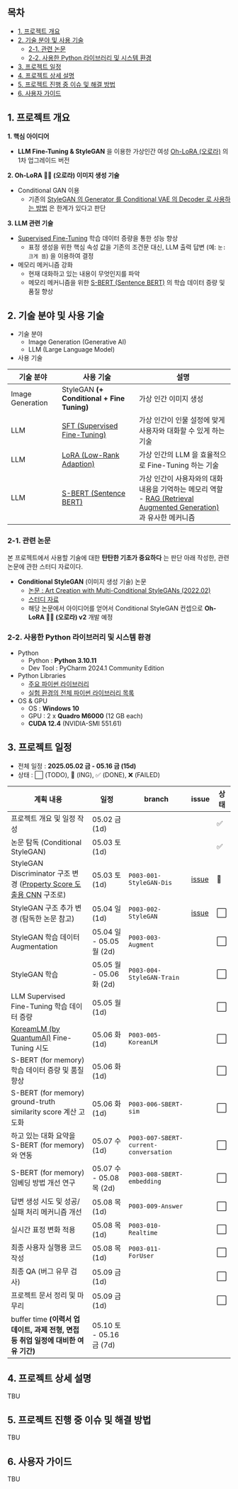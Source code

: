 
## 목차

* [1. 프로젝트 개요](#1-프로젝트-개요)
* [2. 기술 분야 및 사용 기술](#2-기술-분야-및-사용-기술)
  * [2-1. 관련 논문](#2-1-관련-논문)
  * [2-2. 사용한 Python 라이브러리 및 시스템 환경](#2-2-사용한-python-라이브러리-및-시스템-환경)
* [3. 프로젝트 일정](#3-프로젝트-일정)
* [4. 프로젝트 상세 설명](#4-프로젝트-상세-설명)
* [5. 프로젝트 진행 중 이슈 및 해결 방법](#5-프로젝트-진행-중-이슈-및-해결-방법)
* [6. 사용자 가이드](#6-사용자-가이드)

## 1. 프로젝트 개요

**1. 핵심 아이디어**

* **LLM Fine-Tuning & StyleGAN** 을 이용한 가상인간 여성 [Oh-LoRA (오로라)](../2025_04_08_OhLoRA) 의 1차 업그레이드 버전

**2. Oh-LoRA 👱‍♀️ (오로라) 이미지 생성 기술**

* Conditional GAN 이용
  * 기존의 [StyleGAN 의 Generator 를 Conditional VAE 의 Decoder 로 사용하는 방법](../2025_04_08_OhLoRA/stylegan_and_segmentation/README.md#3-1-image-generation-model-stylegan) 은 한계가 있다고 판단

**3. LLM 관련 기술**

* [Supervised Fine-Tuning](https://github.com/WannaBeSuperteur/AI-study/blob/main/AI%20Basics/LLM%20Basics/LLM_%EA%B8%B0%EC%B4%88_Fine_Tuning_SFT.md) 학습 데이터 증량을 통한 성능 향상
  * 표정 생성을 위한 핵심 속성 값을 기존의 조건문 대신, LLM 출력 답변 (예: ```눈: 크게 뜸```) 을 이용하여 결정
* 메모리 메커니즘 강화
  * 현재 대화하고 있는 내용이 무엇인지를 파악
  * 메모리 메커니즘을 위한 [S-BERT (Sentence BERT)](https://github.com/WannaBeSuperteur/AI-study/blob/main/Natural%20Language%20Processing/Basics_BERT%2C%20SBERT%20%EB%AA%A8%EB%8D%B8.md#sbert-%EB%AA%A8%EB%8D%B8) 의 학습 데이터 증량 및 품질 향상

## 2. 기술 분야 및 사용 기술

* 기술 분야
  * Image Generation (Generative AI)
  * LLM (Large Language Model)
* 사용 기술

| 기술 분야            | 사용 기술                                                                                                                                                                                    | 설명                                                                                                                                                                                                    |
|------------------|------------------------------------------------------------------------------------------------------------------------------------------------------------------------------------------|-------------------------------------------------------------------------------------------------------------------------------------------------------------------------------------------------------|
| Image Generation | StyleGAN **(+ Conditional + Fine Tuning)**                                                                                                                                               | 가상 인간 이미지 생성                                                                                                                                                                                          |
| LLM              | [SFT (Supervised Fine-Tuning)](https://github.com/WannaBeSuperteur/AI-study/blob/main/AI%20Basics/LLM%20Basics/LLM_%EA%B8%B0%EC%B4%88_Fine_Tuning_SFT.md)                                | 가상 인간이 인물 설정에 맞게 사용자와 대화할 수 있게 하는 기술                                                                                                                                                                  |
| LLM              | [LoRA (Low-Rank Adaption)](https://github.com/WannaBeSuperteur/AI-study/blob/main/AI%20Basics/LLM%20Basics/LLM_%EA%B8%B0%EC%B4%88_Fine_Tuning_LoRA_QLoRA.md)                             | 가상 인간의 LLM 을 효율적으로 Fine-Tuning 하는 기술                                                                                                                                                                  |
| LLM              | [S-BERT (Sentence BERT)](https://github.com/WannaBeSuperteur/AI-study/blob/main/Natural%20Language%20Processing/Basics_BERT%2C%20SBERT%20%EB%AA%A8%EB%8D%B8.md#sbert-%EB%AA%A8%EB%8D%B8) | 가상 인간이 사용자와의 대화 내용을 기억하는 메모리 역할<br>- [RAG (Retrieval Augmented Generation)](https://github.com/WannaBeSuperteur/AI-study/blob/main/AI%20Basics/LLM%20Basics/LLM_%EA%B8%B0%EC%B4%88_RAG.md) 과 유사한 메커니즘 |

### 2-1. 관련 논문

본 프로젝트에서 사용할 기술에 대한 **탄탄한 기초가 중요하다** 는 판단 아래 작성한, 관련 논문에 관한 스터디 자료이다.

* **Conditional StyleGAN** (이미지 생성 기술) 논문
  * [논문 : Art Creation with Multi-Conditional StyleGANs (2022.02)](https://arxiv.org/pdf/2202.11777)
  * [스터디 자료](https://github.com/WannaBeSuperteur/AI-study/blob/main/Paper%20Study/Vision%20Model/%5B2025.05.03%5D%20Art%20Creation%20with%20Multi-Conditional%20StyleGANs.md) 
  * 해당 논문에서 아이디어를 얻어서 Conditional StyleGAN 컨셉으로 **Oh-LoRA 👱‍♀️ (오로라) v2** 개발 예정

### 2-2. 사용한 Python 라이브러리 및 시스템 환경

* Python
  * Python : **Python 3.10.11**
  * Dev Tool : PyCharm 2024.1 Community Edition
* Python Libraries
  * [주요 파이썬 라이브러리](system_info_and_user_guide.md#1-1-주요-python-라이브러리)
  * [실험 환경의 전체 파이썬 라이브러리 목록](system_info_and_user_guide.md#1-2-시스템에-설치된-전체-python-라이브러리)
* OS & GPU
  * OS : **Windows 10**
  * GPU : 2 x **Quadro M6000** (12 GB each)
  * **CUDA 12.4** (NVIDIA-SMI 551.61)

## 3. 프로젝트 일정

* 전체 일정 : **2025.05.02 금 - 05.16 금 (15d)**
* 상태 : ⬜ (TODO), 💨 (ING), ✅ (DONE), ❌ (FAILED)

| 계획 내용                                                                                                                                              | 일정                     | branch                                    | issue                                                             | 상태 |
|----------------------------------------------------------------------------------------------------------------------------------------------------|------------------------|-------------------------------------------|-------------------------------------------------------------------|----|
| 프로젝트 개요 및 일정 작성                                                                                                                                    | 05.02 금 (1d)           |                                           |                                                                   | ✅  |
| 논문 탐독 (Conditional StyleGAN)                                                                                                                       | 05.03 토 (1d)           |                                           |                                                                   | ✅  |
| StyleGAN Discriminator 구조 변경 ([Property Score 도출용 CNN](../2025_04_08_OhLoRA/stylegan_and_segmentation/README.md#3-3-cnn-model-나머지-핵심-속성-값-7개) 구조로) | 05.03 토 (1d)           | ```P003-001-StyleGAN-Dis```               | [issue](https://github.com/WannaBeSuperteur/AI_Projects/issues/1) | 💨 |
| StyleGAN 구조 추가 변경 (탐독한 논문 참고)                                                                                                                      | 05.04 일 (1d)           | ```P003-002-StyleGAN```                   | [issue](https://github.com/WannaBeSuperteur/AI_Projects/issues/1) | ⬜  |
| StyleGAN 학습 데이터 Augmentation                                                                                                                       | 05.04 일 - 05.05 월 (2d) | ```P003-003-Augment```                    |                                                                   | ⬜  |
| StyleGAN 학습                                                                                                                                        | 05.05 월 - 05.06 화 (2d) | ```P003-004-StyleGAN-Train```             |                                                                   | ⬜  |
| LLM Supervised Fine-Tuning 학습 데이터 증량                                                                                                               | 05.05 월 (1d)           |                                           |                                                                   | ⬜  |
| [KoreamLM (by QuantumAI)](https://huggingface.co/quantumaikr/KoreanLM) Fine-Tuning 시도                                                              | 05.06 화 (1d)           | ```P003-005-KoreanLM```                   |                                                                   | ⬜  |
| S-BERT (for memory) 학습 데이터 증량 및 품질 향상                                                                                                              | 05.06 화 (1d)           |                                           |                                                                   | ⬜  |
| S-BERT (for memory) ground-truth similarity score 계산 고도화                                                                                           | 05.06 화 (1d)           | ```P003-006-SBERT-sim```                  |                                                                   | ⬜  |
| 하고 있는 대화 요약을 S-BERT (for memory) 와 연동                                                                                                              | 05.07 수 (1d)           | ```P003-007-SBERT-current-conversation``` |                                                                   | ⬜  |              
| S-BERT (for memory) 임베딩 방법 개선 연구                                                                                                                   | 05.07 수 - 05.08 목 (2d) | ```P003-008-SBERT-embedding```            |                                                                   | ⬜  |
| 답변 생성 시도 및 성공/실패 처리 메커니즘 개선                                                                                                                        | 05.08 목 (1d)           | ```P003-009-Answer```                     |                                                                   | ⬜  |
| 실시간 표정 변화 적용                                                                                                                                       | 05.08 목 (1d)           | ```P003-010-Realtime```                   |                                                                   | ⬜  |
| 최종 사용자 실행용 코드 작성                                                                                                                                   | 05.08 목 (1d)           | ```P003-011-ForUser```                    |                                                                   | ⬜  |
| 최종 QA (버그 유무 검사)                                                                                                                                   | 05.09 금 (1d)           |                                           |                                                                   | ⬜  |
| 프로젝트 문서 정리 및 마무리                                                                                                                                   | 05.09 금 (1d)           |                                           |                                                                   | ⬜  |
| buffer time **(이력서 업데이트, 과제 전형, 면접 등 취업 일정에 대비한 여유 기간)**                                                                                           | 05.10 토 - 05.16 금 (7d) |                                           |                                                                   |    |

## 4. 프로젝트 상세 설명

TBU

## 5. 프로젝트 진행 중 이슈 및 해결 방법

TBU

## 6. 사용자 가이드

TBU